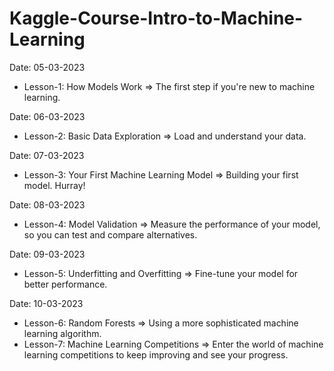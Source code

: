 # Kaggle-Course-Intro-to-Machine-Learning

Date: 05-03-2023
- Lesson-1: How Models Work => The first step if you're new to machine learning.

Date: 06-03-2023
- Lesson-2: Basic Data Exploration => Load and understand your data.

Date: 07-03-2023
- Lesson-3: Your First Machine Learning Model => Building your first model. Hurray!

Date: 08-03-2023
- Lesson-4: Model Validation => Measure the performance of your model, so you can test and compare alternatives.

Date: 09-03-2023
- Lesson-5: Underfitting and Overfitting => Fine-tune your model for better performance.

Date: 10-03-2023
- Lesson-6: Random Forests => Using a more sophisticated machine learning algorithm.
- Lesson-7: Machine Learning Competitions => Enter the world of machine learning competitions to keep improving and see your progress.
